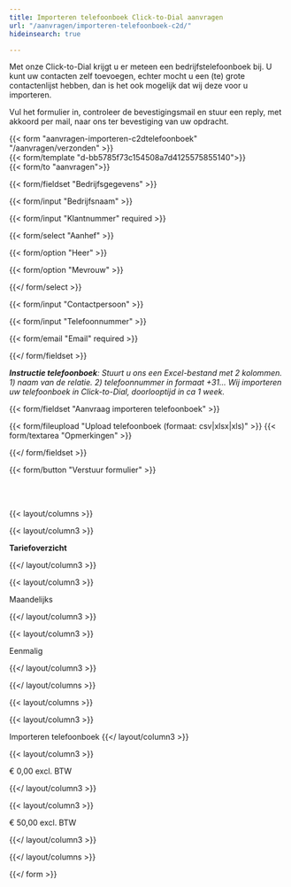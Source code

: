 ```yaml
---
title: Importeren telefoonboek Click-to-Dial aanvragen
url: "/aanvragen/importeren-telefoonboek-c2d/"
hideinsearch: true

---
```

Met onze Click-to-Dial krijgt u er meteen een bedrijfstelefoonboek bij. U kunt uw contacten zelf toevoegen, echter mocht u een (te) grote contactenlijst hebben, dan is het ook mogelijk dat wij deze voor u importeren.

Vul het formulier in, controleer de bevestigingsmail en stuur een reply, met akkoord per mail, naar ons ter bevestiging van uw opdracht.

{{< form "aanvragen-importeren-c2dtelefoonboek" "/aanvragen/verzonden" >}}  
{{< form/template "d-bb5785f73c154508a7d4125575855140">}}  
{{< form/to "aanvragen">}}

{{< form/fieldset "Bedrijfsgegevens" >}}

{{< form/input "Bedrijfsnaam" >}}

{{< form/input "Klantnummer" required >}}

{{< form/select "Aanhef" >}}

{{< form/option "Heer" >}}

{{< form/option "Mevrouw" >}}

{{</ form/select >}}

{{< form/input "Contactpersoon" >}}

{{< form/input "Telefoonnummer" >}}

{{< form/email "Email" required >}}

{{</ form/fieldset >}}

**_Instructie telefoonboek_**_: Stuurt u ons een Excel-bestand met 2 kolommen. 1) naam van de relatie. 2) telefoonnummer in formaat +31… Wij importeren uw telefoonboek in Click-to-Dial, doorlooptijd in ca 1 week._

{{< form/fieldset "Aanvraag importeren telefoonboek" >}}

{{< form/fileupload "Upload telefoonboek (formaat: csv|xlsx|xls)" >}}
{{< form/textarea "Opmerkingen" >}}

{{</ form/fieldset >}}

{{< form/button "Verstuur formulier" >}}

<br><br>

{{< layout/columns >}}

{{< layout/column3 >}}

**Tariefoverzicht**

{{</ layout/column3 >}}

{{< layout/column3 >}}

Maandelijks

{{</ layout/column3 >}}

{{< layout/column3 >}}

Eenmalig

{{</ layout/column3 >}}

{{</ layout/columns >}}

{{< layout/columns >}}

{{< layout/column3 >}}

Importeren telefoonboek
{{</ layout/column3 >}}

{{< layout/column3 >}}

€ 0,00 excl. BTW

{{</ layout/column3 >}}

{{< layout/column3 >}}

€ 50,00 excl. BTW

{{</ layout/column3 >}}

{{</ layout/columns >}}

{{</ form >}}